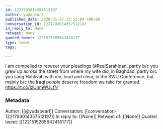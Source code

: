 ```yaml
---
id: 1221793014357512197
author: yudapearl
published_date: 2020-01-27 13:52:09 +00:00
conversation_id: 1221793014357512197
in_reply_to: None
retweet: None
quoted_tweet: 1221515265642418177
type: tweet
tags:

---
```


I am compelled to retweet your pleadings @RealSarahIdan, partly b/c you grew up across the street from where my wife did, in Baghdad, partly b/c you sang Hatikvah with me, loud and clear, in the SWU Conference, but mainly b/c the Iraqi people deserve freedom we take for granted. https://t.co/IzUnmWULfN

### Metadata

Author: [[@yudapearl]]
Conversation: [[conversation-1221793014357512197]]
In reply to: [[None]]
Retweet of: [[None]]
Quoted tweet: [[1221515265642418177]]
